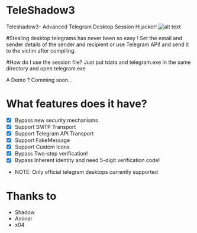 # TeleShadow3
Teleshadow3- Advanced Telegram Desktop Session Hijacker!
![alt text](https://raw.githubusercontent.com/ParsingTeam/TeleShadow2/master/Screen.jpg) 

#Stealing desktop telegrams has never been so easy !
Set the email and sender details of the sender and recipient or use Telegram API! and send it to the victim after compiling.

#How do I use the session file?
Just put tdata and telegram.exe in the same directory and open telegram.exe

A Demo ?
Comming soon...

# What features does it have?
- [x] Bypass new security mechanisms
- [x] Support SMTP Transport
- [x] Support Telegram API Transport
- [x] Support FakeMessage
- [x] Support Custom Icons
- [x] Bypass Two-step verification!
- [x] Bypass Inherent identity and need 5-digit verification code!
- NOTE: Only official telegram desktops currently supported
 
# Thanks to
- Shadow
- Aminer
- x04
